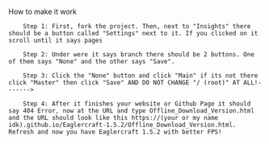 How to make it work 
       
        Step 1: First, fork the project. Then, next to "Insights" there should be a button called "Settings" next to it. If you clicked on it scroll until it says pages
        
        Step 2: Under were it says branch there should be 2 buttons. One of them says "None" and the other says "Save".
        
        Step 3: Click the "None" button and click "Main" if its not there click "Master" then click "Save" AND DO NOT CHANGE "/ (root)" AT ALL!------->
        
        Step 4: After it finishes your website or Github Page it should say 404 Error, now at the URL and type Offline_Download_Version.html and the URL should look like this https://(your or my name idk).github.io/Eaglercraft-1.5.2/Offline_Download_Version.html. Refresh and now you have Eaglercraft 1.5.2 with better FPS!

